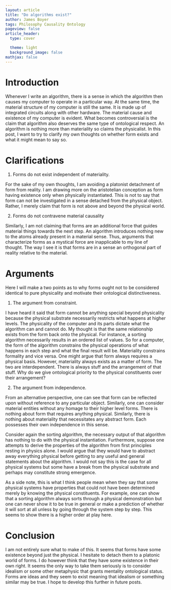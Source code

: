 ```yaml
---
layout: article
title: "Do algorithms exist?"
author: James Boyer
tags: Philosophy Causality Ontology
pageview: false
article_header:
  type: cover

  theme: light
  background_image: false
mathjax: false
---
```

<!--more-->

# Introduction 

Whenever I write an algorithm, there is a sense in which the algorithm then causes my computer to operate in a particular way. At the same time, the material structure of my computer is still the same. It is made up of integrated circuits along with other hardware. The material cause and existence of my computer is evident. What becomes controversial is the claim that algorithm also deserves the same type of ontological respect. An algorithm is nothing more than materiality so claims the physicalist. In this post, I want to try to clarify my own thoughts on whether form exists and what it might mean to say so.

# Clarifications

1. Forms do not exist independent of materiality.

For the sake of my own thoughts, I am avoiding a platonist detachment of form from reality. I am drawing more on the aristotelian conception as form having existence only when physically instantiated. This is not to say that form can not be investigated in a sense detached from the physical object. Rather, I merely claim that form is not above and beyond the physical world. 

2. Forms do not contravene material causality

Similarly, I am not claiming that forms are an additional force that guides material things towards the next step. An algorithm introduces nothing new to the atoms already present in a material sense. Thus, arguments that characterize forms as a mystical force are inapplicable to my line of thought. The way I see it is that forms are in a sense an orthogonal part of reality relative to the material.

# Arguments

Here I will make a two points as to why forms ought not to be considered identical to pure physicality and motivate their ontological distinctiveness. 

1. The argument from constraint.

I have heard it said that form cannot be anything special beyond physicality because the physical substrate necessarily restricts what happens at higher levels. The physicality of the computer and its parts dictate what the algorithm can and cannot do. My thought is that the same relationship exists from the form back onto the physical. For instance, a sorting algorithm necessarily results in an ordered list of values. So for a computer, the form of the algorithm constrains the physical operations of what happens in each step and what the final result will be. Materiality constrains formality and vice versa. One might argue that form always requires a physical basis. However, materiality always exists as a matter of form. The two are interdependent. There is always stuff and the arrangement of that stuff. Why do we give ontological priority to the physical constituents over their arrangement? 

2. The argument from independence.

From an alternative perspective, one can see that form can be reflected upon without reference to any particular object. Similarly, one can consider material entities without any homage to their higher level forms. There is nothing about form that requires anything physical. Similarly, there is nothing about materiality that necessitates any abstract form. Each possesses their own independence in this sense. 

Consider again the sorting algorithm, the necessary output of that algorithm has nothing to do with the physical instantiation. Furthermore, suppose one attempts to derive the properties of the algorithm from first principles resting in physics alone. I would argue that they would have to abstract away everything physical before getting to any useful and general statements about the algorithm. I would not say this is the case for all physical systems but some have a break from the physical substrate and perhaps may constitute strong emergence. 

As a side note, this is what I think people mean when they say that some physical systems have properties that could not have been determined merely by knowing the physical constituents. For example, one can show that a sorting algorithm always sorts through a physical demonstration but one can never show it to be true in general or make a prediction of whether it will sort at all unless by going through the system step by step. This seems to show there is a higher order at play here. 

# Conclusion

I am not entirely sure what to make of this. It seems that forms have some existence beyond just the physical. I hesitate to detach them to a platonic world of forms. I do however think that they have some existence in their own right. It seems the only way to take them seriously is to consider idealism or some other metaphysic that grants mentality ontological status. Forms are ideas and they seem to exist meaning that idealism or something similar may be true. I hope to develop this further in future posts.
